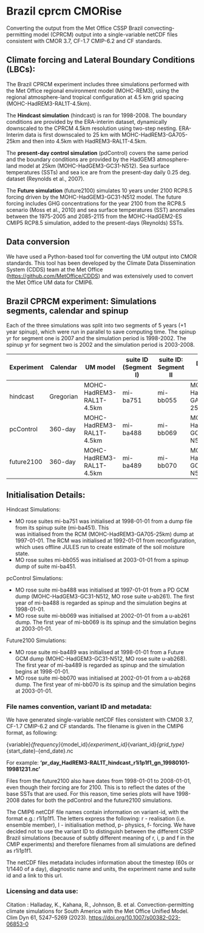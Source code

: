 # Brazil cprcm CMORise
Converting the output from the Met Office CSSP Brazil convecting-permitting model (CPRCM) output into a single-variable
netCDF files consistent with CMOR 3.7, CF-1.7 CMIP-6.2 and CF standards.    

## Climate forcing and Lateral Boundary Conditions (LBCs):
The Brazil CPRCM experiment includes three simulations performed with the Met Office regional environment model
(MOHC-REM3), using the regional atmosphere-land tropical configuration at 4.5 km grid spacing (MOHC-HadREM3-RAL1T-4.5km).  

The **Hindcast simulation** (hindcast) is ran for 1998-2008. The boundary conditions are provided by the ERA-interim
dataset, dynamically downscaled to the CPRCM 4.5km resolution using two-step nesting. ERA-Interim
data is first downscaled to 25 km with MOHC-HadREM3-GA705-25km and then into 4.5km with HadREM3-RAL1T-4.5km. 

The **present-day control simulation** (pdControl) covers the same period and the boundary conditions are provided
by the HadGEM3 atmosphere-land model at 25km (MOHC-HadGEM3-GC31-N512). Sea surface temperatures (SSTs) and sea ice are
from the present-day daily 0.25 deg. dataset (Reynolds et al., 2007).

The **Future simulation** (future2100) simulates 10 years under 2100 RCP8.5 forcing driven by the MOHC-HadGEM3-GC31-N512
model. The future forcing includes GHG concentrations for the year 2100 from the RCP8.5 scenario (Moss et al., 2010)
and sea surface temperatures (SST) anomalies between the 1975-2005 and 2085-2115 from the MOHC-HadGEM2-ES CMIP5 RCP8.5
simulation, added to the present-days (Reynolds) SSTs.  

## Data conversion
We have used a Python-based tool for converting the UM output into CMOR standards. This tool has been developed by the 
Climate Data Dissemination System (CDDS) team at the Met Office (https://github.com/MetOffice/CDDS) and was extensively
used to convert the Met Office UM data for CMIP6. 

## Brazil CPRCM experiment: Simulations segments, calendar and spinup
Each of the three simulations was split into two segments of 5 years (+1 year spinup), which were run in parallel
to save computing time. The spinup yr for segment one is 2007 and the simulation period is 1998-2002. 
The spinup yr for segment two is 2002 and the simulation period is 2003-2008.

| Experiment | Calendar | UM model                 | suite ID (Segment I)  | suite ID: Segment II  | Driving model      | Driving suite  |
|------------|----------|--------------------------|-----------------------|-----------------------|--------------------|----------------|
| hindcast   | Gregorian| MOHC-HadREM3-RAL1T-4.5km | mi-ba751              | mi-bb055              | MOHC-HadREM3-GA705-25km | mi-ba898       |
| pcControl  | 360-day  | MOHC-HadREM3-RAL1T-4.5km | mi-ba488              | mi-bb069              | MOHC-HadGEM3-GC31-N512  | u-ab261        |
| future2100 | 360-day  | MOHC-HadREM3-RAL1T-4.5km | mi-ba489              | mi-bb070              | MOHC-HadGEM3-GC31-N512  | u-ab268        |


## Initialisation Details:
Hindcast Simulations:
   * MO rose suites mi-ba751 was initialised at 1998-01-01 from a dump file from its spinup suite (mi-ba451). This  
was initialised from the RCM (MOHC-HadREM3-GA705-25km) dump at 1997-01-01. The RCM was initialised at 1992-01-01 from
reconfiguration, which uses offline JULES run to create estimate of the soil moisture state. 
   * MO rose suites mi-bb055 was initialised at 2003-01-01 from a spinup dump of suite mi-ba451.

pcControl Simulations:
   * MO rose suite mi-ba488 was initialised at 1997-01-01 from a PD GCM dump (MOHC-HadGEM3-GC31-N512, MO rose suite
u-ab261). The first year of mi-ba488 is regarded as spinup and the simulation begins at 1998-01-01.
   * MO rose suite mi-bb069 was initialised at 2002-01-01 from a u-ab261 dump. The first year of mi-bb069 is
its spinup and the simulation begins at 2003-01-01.

Future2100 Simulations: 
   * MO rose suite mi-ba489 was initialised at 1998-01-01 from a Future GCM dump (MOHC-HadGEM3-GC31-N512, MO rose suite
u-ab268). The first year of mi-ba489 is regarded as spinup and the simulation begins at 1998-01-01.
   * MO rose suite mi-bb070 was initialised at 2002-01-01 from a u-ab268 dump. The first year of mi-bb070 is
its spinup and the simulation begins at 2003-01-01.

### File names convention, variant ID and metadata:
We have generated single-variable netCDF files consistent with CMOR 3.7, CF-1.7 CMIP-6.2 and CF standards. The filename
is given in the CMIP6 format, as following:

{variable}_{frequency}_{model_id}_{experiment_id}_{variant_id}_{grid_type}_{start_date}-{end_date}.nc

For example: 
**‘pr_day_HadREM3-RAL1T_hindcast_r1i1p1f1_gn_19980101-19981231.nc’**

Files from the future2100 also have dates from 1998-01-01 to 2008-01-01, even though their forcing are for 2100.
This is to reflect the dates of the base SSTs that are used. For this reason, time series plots will have 1998-2008
dates for both the pdControl and the future2100 simulations.

The CMIP6 netCDF file names contain information on variant-id, with the format e.g.: r1i1p1f1. The letters express the
following: r - realisation (i.e. ensemble member), I - initialisation method, p- physics,  f- forcing. We have decided
not to use the variant ID to distinguish between the different CSSP Brazil simulations (because of subtly different
meaning of r, i, p and f in the CMIP experiments) and therefore filenames from all simulations are defined as r1i1p1f1. 

The netCDF files metadata includes information about the timestep (60s or 1/1440 of a day), diagnostic name and units,
the experiment name and suite id and a link to this url.   

### Licensing and data use:
Citation : Halladay, K., Kahana, R., Johnson, B. et al. Convection-permitting climate simulations for South America with the Met Office Unified Model. Clim Dyn 61, 5247–5269 (2023). https://doi.org/10.1007/s00382-023-06853-0


